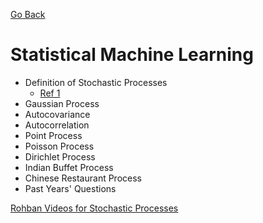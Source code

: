 [Go Back](https://github.com/arm-on/plan/blob/main/README.md)
# Statistical Machine Learning
- Definition of Stochastic Processes 
    - [Ref 1](https://github.com/arm-on/plan/blob/main/materials/stochastic-process-definition.pdf)
- Gaussian Process
- Autocovariance
- Autocorrelation
- Point Process
- Poisson Process
- Dirichlet Process
- Indian Buffet Process
- Chinese Restaurant Process
- Past Years' Questions

[Rohban Videos for Stochastic Processes](https://www.aparat.com/playlist/1007391)